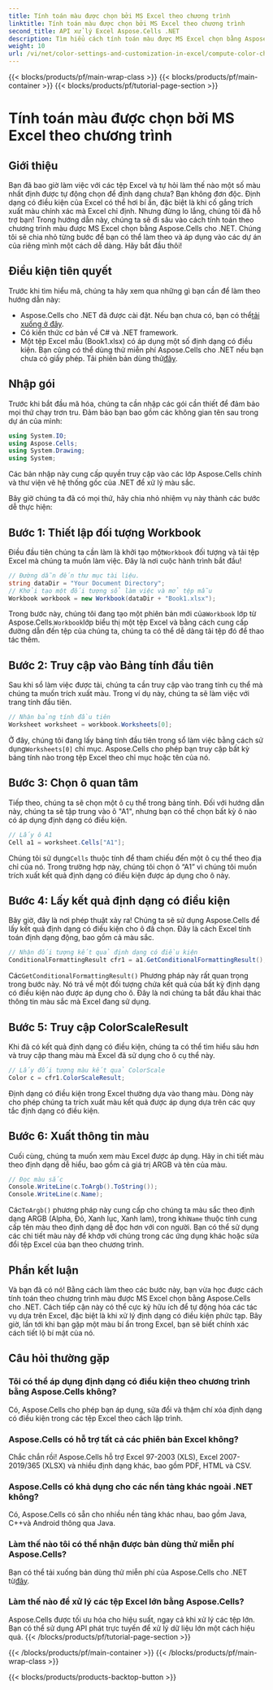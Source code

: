 ```yaml
---
title: Tính toán màu được chọn bởi MS Excel theo chương trình
linktitle: Tính toán màu được chọn bởi MS Excel theo chương trình
second_title: API xử lý Excel Aspose.Cells .NET
description: Tìm hiểu cách tính toán màu được MS Excel chọn bằng Aspose.Cells cho .NET. Làm theo hướng dẫn từng bước này để truy cập màu định dạng có điều kiện của Excel theo chương trình.
weight: 10
url: /vi/net/color-settings-and-customization-in-excel/compute-color-chosen-by-ms-excel/
---
```


{{< blocks/products/pf/main-wrap-class >}}
{{< blocks/products/pf/main-container >}}
{{< blocks/products/pf/tutorial-page-section >}}

# Tính toán màu được chọn bởi MS Excel theo chương trình

## Giới thiệu
Bạn đã bao giờ làm việc với các tệp Excel và tự hỏi làm thế nào một số màu nhất định được tự động chọn để định dạng chưa? Bạn không đơn độc. Định dạng có điều kiện của Excel có thể hơi bí ẩn, đặc biệt là khi cố gắng trích xuất màu chính xác mà Excel chỉ định. Nhưng đừng lo lắng, chúng tôi đã hỗ trợ bạn! Trong hướng dẫn này, chúng ta sẽ đi sâu vào cách tính toán theo chương trình màu được MS Excel chọn bằng Aspose.Cells cho .NET. Chúng tôi sẽ chia nhỏ từng bước để bạn có thể làm theo và áp dụng vào các dự án của riêng mình một cách dễ dàng. Hãy bắt đầu thôi!
## Điều kiện tiên quyết
Trước khi tìm hiểu mã, chúng ta hãy xem qua những gì bạn cần để làm theo hướng dẫn này:
-  Aspose.Cells cho .NET đã được cài đặt. Nếu bạn chưa có, bạn có thể[tải xuống ở đây](https://releases.aspose.com/cells/net/).
- Có kiến thức cơ bản về C# và .NET framework.
- Một tệp Excel mẫu (Book1.xlsx) có áp dụng một số định dạng có điều kiện.
Bạn cũng có thể dùng thử miễn phí Aspose.Cells cho .NET nếu bạn chưa có giấy phép. Tải phiên bản dùng thử[đây](https://releases.aspose.com/).
## Nhập gói
Trước khi bắt đầu mã hóa, chúng ta cần nhập các gói cần thiết để đảm bảo mọi thứ chạy trơn tru. Đảm bảo bạn bao gồm các không gian tên sau trong dự án của mình:
```csharp
using System.IO;
using Aspose.Cells;
using System.Drawing;
using System;
```
Các bản nhập này cung cấp quyền truy cập vào các lớp Aspose.Cells chính và thư viện vẽ hệ thống gốc của .NET để xử lý màu sắc.

Bây giờ chúng ta đã có mọi thứ, hãy chia nhỏ nhiệm vụ này thành các bước dễ thực hiện:
## Bước 1: Thiết lập đối tượng Workbook
 Điều đầu tiên chúng ta cần làm là khởi tạo một`Workbook` đối tượng và tải tệp Excel mà chúng ta muốn làm việc. Đây là nơi cuộc hành trình bắt đầu!
```csharp
// Đường dẫn đến thư mục tài liệu.
string dataDir = "Your Document Directory";
// Khởi tạo một đối tượng sổ làm việc và mở tệp mẫu
Workbook workbook = new Workbook(dataDir + "Book1.xlsx");
```
 Trong bước này, chúng tôi đang tạo một phiên bản mới của`Workbook` lớp từ Aspose.Cells.`Workbook`lớp biểu thị một tệp Excel và bằng cách cung cấp đường dẫn đến tệp của chúng ta, chúng ta có thể dễ dàng tải tệp đó để thao tác thêm.
## Bước 2: Truy cập vào Bảng tính đầu tiên
Sau khi sổ làm việc được tải, chúng ta cần truy cập vào trang tính cụ thể mà chúng ta muốn trích xuất màu. Trong ví dụ này, chúng ta sẽ làm việc với trang tính đầu tiên.
```csharp
// Nhận bảng tính đầu tiên
Worksheet worksheet = workbook.Worksheets[0];
```
 Ở đây, chúng tôi đang lấy bảng tính đầu tiên trong sổ làm việc bằng cách sử dụng`Worksheets[0]` chỉ mục. Aspose.Cells cho phép bạn truy cập bất kỳ bảng tính nào trong tệp Excel theo chỉ mục hoặc tên của nó.
## Bước 3: Chọn ô quan tâm
Tiếp theo, chúng ta sẽ chọn một ô cụ thể trong bảng tính. Đối với hướng dẫn này, chúng ta sẽ tập trung vào ô "A1", nhưng bạn có thể chọn bất kỳ ô nào có áp dụng định dạng có điều kiện.
```csharp
// Lấy ô A1
Cell a1 = worksheet.Cells["A1"];
```
 Chúng tôi sử dụng`Cells` thuộc tính để tham chiếu đến một ô cụ thể theo địa chỉ của nó. Trong trường hợp này, chúng tôi chọn ô “A1” vì chúng tôi muốn trích xuất kết quả định dạng có điều kiện được áp dụng cho ô này.
## Bước 4: Lấy kết quả định dạng có điều kiện
Bây giờ, đây là nơi phép thuật xảy ra! Chúng ta sẽ sử dụng Aspose.Cells để lấy kết quả định dạng có điều kiện cho ô đã chọn. Đây là cách Excel tính toán định dạng động, bao gồm cả màu sắc.
```csharp
// Nhận đối tượng kết quả định dạng có điều kiện
ConditionalFormattingResult cfr1 = a1.GetConditionalFormattingResult();
```
 Các`GetConditionalFormattingResult()` Phương pháp này rất quan trọng trong bước này. Nó trả về một đối tượng chứa kết quả của bất kỳ định dạng có điều kiện nào được áp dụng cho ô. Đây là nơi chúng ta bắt đầu khai thác thông tin màu sắc mà Excel đang sử dụng.
## Bước 5: Truy cập ColorScaleResult
Khi đã có kết quả định dạng có điều kiện, chúng ta có thể tìm hiểu sâu hơn và truy cập thang màu mà Excel đã sử dụng cho ô cụ thể này.
```csharp
// Lấy đối tượng màu kết quả ColorScale
Color c = cfr1.ColorScaleResult;
```
Định dạng có điều kiện trong Excel thường dựa vào thang màu. Dòng này cho phép chúng ta trích xuất màu kết quả được áp dụng dựa trên các quy tắc định dạng có điều kiện.
## Bước 6: Xuất thông tin màu
Cuối cùng, chúng ta muốn xem màu Excel được áp dụng. Hãy in chi tiết màu theo định dạng dễ hiểu, bao gồm cả giá trị ARGB và tên của màu.
```csharp
// Đọc màu sắc
Console.WriteLine(c.ToArgb().ToString());
Console.WriteLine(c.Name);
```
 Các`ToArgb()` phương pháp này cung cấp cho chúng ta màu sắc theo định dạng ARGB (Alpha, Đỏ, Xanh lục, Xanh lam), trong khi`Name` thuộc tính cung cấp tên màu theo định dạng dễ đọc hơn với con người. Bạn có thể sử dụng các chi tiết màu này để khớp với chúng trong các ứng dụng khác hoặc sửa đổi tệp Excel của bạn theo chương trình.

## Phần kết luận
Và bạn đã có nó! Bằng cách làm theo các bước này, bạn vừa học được cách tính toán theo chương trình màu được MS Excel chọn bằng Aspose.Cells cho .NET. Cách tiếp cận này có thể cực kỳ hữu ích để tự động hóa các tác vụ dựa trên Excel, đặc biệt là khi xử lý định dạng có điều kiện phức tạp. Bây giờ, lần tới khi bạn gặp một màu bí ẩn trong Excel, bạn sẽ biết chính xác cách tiết lộ bí mật của nó.
## Câu hỏi thường gặp
### Tôi có thể áp dụng định dạng có điều kiện theo chương trình bằng Aspose.Cells không?
Có, Aspose.Cells cho phép bạn áp dụng, sửa đổi và thậm chí xóa định dạng có điều kiện trong các tệp Excel theo cách lập trình.
### Aspose.Cells có hỗ trợ tất cả các phiên bản Excel không?
Chắc chắn rồi! Aspose.Cells hỗ trợ Excel 97-2003 (XLS), Excel 2007-2019/365 (XLSX) và nhiều định dạng khác, bao gồm PDF, HTML và CSV.
### Aspose.Cells có khả dụng cho các nền tảng khác ngoài .NET không?
Có, Aspose.Cells có sẵn cho nhiều nền tảng khác nhau, bao gồm Java, C++và Android thông qua Java.
### Làm thế nào tôi có thể nhận được bản dùng thử miễn phí Aspose.Cells?
 Bạn có thể tải xuống bản dùng thử miễn phí của Aspose.Cells cho .NET từ[đây](https://releases.aspose.com/).
### Làm thế nào để xử lý các tệp Excel lớn bằng Aspose.Cells?
Aspose.Cells được tối ưu hóa cho hiệu suất, ngay cả khi xử lý các tệp lớn. Bạn có thể sử dụng API phát trực tuyến để xử lý dữ liệu lớn một cách hiệu quả.
{{< /blocks/products/pf/tutorial-page-section >}}

{{< /blocks/products/pf/main-container >}}
{{< /blocks/products/pf/main-wrap-class >}}

{{< blocks/products/products-backtop-button >}}
